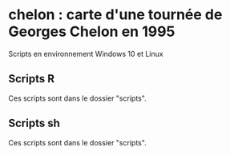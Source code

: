 # chelon : carte d'une tournée de Georges Chelon en 1995

Scripts en environnement Windows 10 et Linux

## Scripts R
Ces scripts sont dans le dossier "scripts".

## Scripts sh
Ces scripts sont dans le dossier "scripts".


